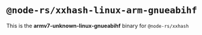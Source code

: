 # `@node-rs/xxhash-linux-arm-gnueabihf`

This is the **armv7-unknown-linux-gnueabihf** binary for `@node-rs/xxhash`
